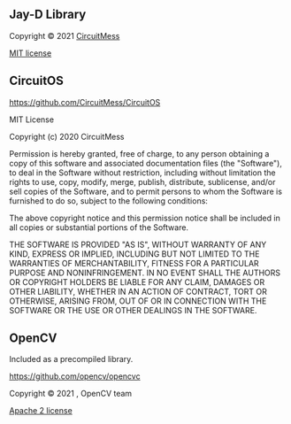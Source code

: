 ## Jay-D Library
Copyright © 2021 [CircuitMess](http://circuitmess.com/)

[MIT license](https://github.com/CircuitMess/Wheelson-Library/blob/master/LICENSE)

## CircuitOS
https://github.com/CircuitMess/CircuitOS

MIT License

Copyright (c) 2020 CircuitMess

Permission is hereby granted, free of charge, to any person obtaining a copy
of this software and associated documentation files (the "Software"), to deal
in the Software without restriction, including without limitation the rights
to use, copy, modify, merge, publish, distribute, sublicense, and/or sell
copies of the Software, and to permit persons to whom the Software is
furnished to do so, subject to the following conditions:

The above copyright notice and this permission notice shall be included in all
copies or substantial portions of the Software.

THE SOFTWARE IS PROVIDED "AS IS", WITHOUT WARRANTY OF ANY KIND, EXPRESS OR
IMPLIED, INCLUDING BUT NOT LIMITED TO THE WARRANTIES OF MERCHANTABILITY,
FITNESS FOR A PARTICULAR PURPOSE AND NONINFRINGEMENT. IN NO EVENT SHALL THE
AUTHORS OR COPYRIGHT HOLDERS BE LIABLE FOR ANY CLAIM, DAMAGES OR OTHER
LIABILITY, WHETHER IN AN ACTION OF CONTRACT, TORT OR OTHERWISE, ARISING FROM,
OUT OF OR IN CONNECTION WITH THE SOFTWARE OR THE USE OR OTHER DEALINGS IN THE
SOFTWARE.

## OpenCV

Included as a precompiled library.

https://github.com/opencv/opencvc

Copyright © 2021 , OpenCV team

[Apache 2 license](https://github.com/opencv/opencv/blob/master/LICENSE)
